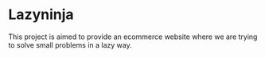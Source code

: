 # Lazyninja

This project is aimed to provide an ecommerce website where we are trying to solve small problems in a lazy way. 
